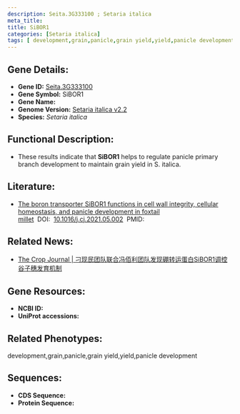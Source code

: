 ```yaml
---
description: Seita.3G333100 ; Setaria italica
meta_title:
title: SiBOR1
categories: [Setaria italica]
tags: [ development,grain,panicle,grain yield,yield,panicle development ]
---
```


## Gene Details:
- **Gene ID:**	[Seita.3G333100]()
- **Gene Symbol:** SiBOR1
- **Gene Name:** 
- **Genome Version:** [Setaria italica v2.2]()
- **Species:** *Setaria italica*

## Functional Description:
   - These results indicate that **SiBOR1** helps to regulate panicle primary branch development to maintain grain yield in S. italica.

## Literature:
   - [The boron transporter SiBOR1 functions in cell wall integrity, cellular homeostasis, and panicle development in foxtail millet]( https://www.sciencedirect.com/science/article/pii/S2214514121001070#b0215)&nbsp;&nbsp;DOI:&nbsp;&nbsp;[10.1016/j.cj.2021.05.002](https://www.sciencedirect.com/science/article/pii/S2214514121001070#b0215)&nbsp;&nbsp;PMID:&nbsp;&nbsp;[](https://pubmed.ncbi.nlm.nih.gov//)

## Related News:
   - [The Crop Journal | 刁现民团队联合冯佰利团队发现硼转运蛋白SiBOR1调控谷子穗发育机制](https://mp.weixin.qq.com/s?__biz=Mzg3MDEwNDEyMg==&mid=2247515044&idx=6&sn=299c39bfa739760e228815784033de6b&chksm=ce9016f1f9e79fe75e5a93e3f656b13f68e423707cf7cb806b7849cc3a5bd639bc048d68610c&scene=27#wechat_redirect)

## Gene Resources:
- **NCBI ID:** [](https://www.ncbi.nlm.nih.gov/gene/?term=)
- **UniProt accessions:** [](https://www.uniprot.org/uniprotkb//entry)

## Related Phenotypes:
development,grain,panicle,grain yield,yield,panicle development

## Sequences:
- **CDS Sequence:**
- **Protein Sequence:**
